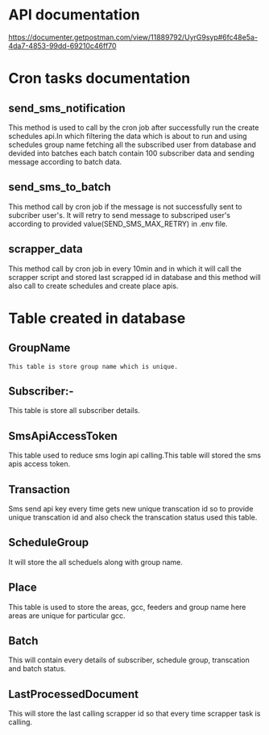 # API documentation
https://documenter.getpostman.com/view/11889792/UyrG9syp#6fc48e5a-4da7-4853-99dd-69210c46ff70

# Cron tasks documentation

## send_sms_notification
This method is used to call by the cron job after successfully run the create schedules api.In which filtering the data which is about to run and using schedules group name fetching all the subscribed user from database and devided into batches each batch contain 100 subscriber data and sending message according to batch data.

## send_sms_to_batch
This method call by cron job if the message is not successfully sent to subcriber user's. It will retry to send message to subscriped user's according to provided value(SEND_SMS_MAX_RETRY) in .env file.

## scrapper_data
This method call by cron job in every 10min and in which it will call the scrapper script and stored last scrapped id in database and this method will also call to create schedules and create place apis.


# Table created in database

## GroupName
	This table is store group name which is unique.

## Subscriber:-
This table is store all subscriber details.

## SmsApiAccessToken
This table used to reduce sms login api calling.This table will stored the sms apis access token.

## Transaction
Sms send api key every time gets new unique transcation id so to provide unique transcation id and also check the transcation status used this table.

## ScheduleGroup
It will store the all scheduels along with group name.

## Place
This table is used to store the areas, gcc, feeders and group name here areas are unique for particular gcc.

## Batch
This will contain every details of subscriber, schedule group, transcation and batch status.

## LastProcessedDocument
This will store the last calling scrapper id so that every time scrapper task is calling.
